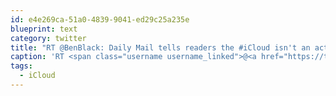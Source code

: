 ```yaml
---
id: e4e269ca-51a0-4839-9041-ed29c25a235e
blueprint: text
category: twitter
title: "RT @BenBlack: Daily Mail tells readers the #iCloud isn't an actual cloud in the sky pic.twitter.com/hgrYBjMTie"
caption: 'RT <span class="username username_linked">@<a href="https://twitter.com/BenBlack" title="Ben Black">BenBlack</a></span>: Daily Mail tells readers the <span class="hashtag hashtag_local">#<a href="http://tweettemp.darylchymko.ca/?tag=icloud">iCloud</a> isn''t an actual cloud in the sky <a href="https://twitter.com/BenBlack/status/507038758030827520/photo/1" title="https://twitter.com/BenBlack/status/507038758030827520/photo/1" class="link link_untco link_untco_image">pic.twitter.com/hgrYBjMTie</a><span class="embed_image embed_image_yes"><a href="https://twitter.com/BenBlack/status/507038758030827520/photo/1"><img alt=''bwldefdiqaaqmnt-8686008'' src=''/images/2022/11/9c410-bwldefdiqaaqmnt-8686008.jpg'' /></a></span>'
tags:
  - iCloud
---
```


